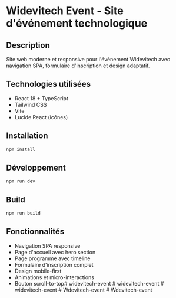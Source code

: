 # Widevitech Event - Site d'événement technologique

## Description
Site web moderne et responsive pour l'événement Widevitech avec navigation SPA, formulaire d'inscription et design adaptatif.

## Technologies utilisées
- React 18 + TypeScript
- Tailwind CSS
- Vite
- Lucide React (icônes)

## Installation

```bash
npm install
```

## Développement

```bash
npm run dev
```

## Build

```bash
npm run build
```

## Fonctionnalités
- Navigation SPA responsive
- Page d'accueil avec hero section
- Page programme avec timeline
- Formulaire d'inscription complet
- Design mobile-first
- Animations et micro-interactions
- Bouton scroll-to-top#   w i d e v i t e c h - e v e n t  
 #   w i d e v i t e c h - e v e n t  
 #   w i d e v i t e c h - e v e n t  
 #   W d e v i t e c h - e v e n t  
 #   W d e v i t e c h - e v e n t  
 